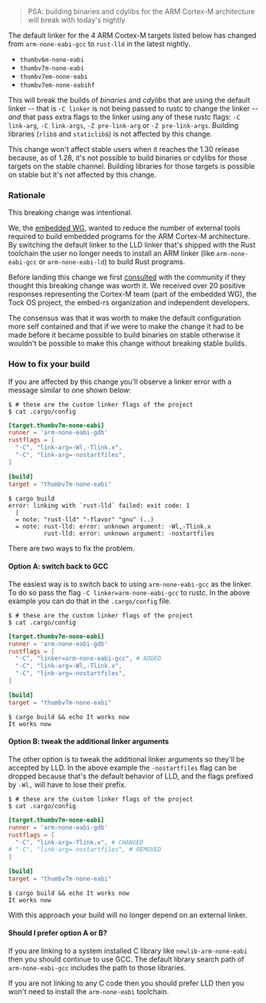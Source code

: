 > PSA: building binaries and cdylibs for the ARM Cortex-M architecture will break with today's nightly

The default linker for the 4 ARM Cortex-M targets listed below has changed from
`arm-none-eabi-gcc` to `rust-lld` in the latest nightly.

- `thumbv6m-none-eabi`
- `thumbv7m-none-eabi`
- `thumbv7em-none-eabi`
- `thumbv7em-none-eabihf`

This will break the builds of *binaries* and *cdylibs* that are using the
default linker -- that is `-C linker` is not being passed to rustc to change the
linker -- *and* that pass extra flags to the linker using any of these rustc
flags: `-C link-arg`, `-C link-args`, `-Z pre-link-arg` or `-Z pre-link-args`.
Building libraries (`rlib`s and `staticlib`s) is not affected by this change.

This change won't affect stable users when it reaches the 1.30 release because,
as of 1.28, it's not possible to build binaries or cdylibs for those targets on
the stable channel. Building libraries for those targets is possible on stable
but it's not affected by this change.

### Rationale

This breaking change was intentional.

We, the [embedded WG], wanted to reduce the number of external tools required to
build embedded programs for the ARM Cortex-M architecture. By switching the
default linker to the LLD linker that's shipped with the Rust toolchain the user
no longer needs to install an ARM linker (like `arm-none-eabi-gcc` or
`arm-none-eabi-ld`) to build Rust programs.

[embedded WG]: https://github.com/rust-embedded/wg

Before landing this change we first [consulted] with the community if they
thought this breaking change was worth it. We received over 20 positive responses
representing the Cortex-M team (part of the embedded WG), the Tock OS project,
the embed-rs organization and independent developers.

The consensus was that it was worth to make the default configuration more self
contained and that if we were to make the change it had to be made before it
became possible to build binaries on stable otherwise it wouldn't be possible
to make this change without breaking stable builds.

[consulted]: https://github.com/rust-embedded/wg/issues/160

### How to fix your build

If you are affected by this change you'll observe a linker error with a message
similar to one shown below:

``` console
$ # these are the custom linker flags of the project
$ cat .cargo/config
```

``` toml
[target.thumbv7m-none-eabi]
runner = 'arm-none-eabi-gdb'
rustflags = [
  "-C", "link-arg=-Wl,-Tlink.x",
  "-C", "link-arg=-nostartfiles",
]

[build]
target = "thumbv7m-none-eabi"
```

```
$ cargo build
error: linking with `rust-lld` failed: exit code: 1
  |
  = note: "rust-lld" "-flavor" "gnu" (..)
  = note: rust-lld: error: unknown argument: -Wl,-Tlink.x
          rust-lld: error: unknown argument: -nostartfiles
```

There are two ways to fix the problem.

#### Option A: switch back to GCC

The easiest way is to switch back to using `arm-none-eabi-gcc` as the linker. To
do so pass the flag `-C linker=arm-none-eabi-gcc` to rustc. In the above example
you can do that in the `.cargo/config` file.

``` console
$ # these are the custom linker flags of the project
$ cat .cargo/config
```

``` toml
[target.thumbv7m-none-eabi]
runner = 'arm-none-eabi-gdb'
rustflags = [
  "-C", "linker=arm-none-eabi-gcc", # ADDED
  "-C", "link-arg=-Wl,-Tlink.x",
  "-C", "link-arg=-nostartfiles",
]

[build]
target = "thumbv7m-none-eabi"
```

```
$ cargo build && echo It works now
It works now
```

#### Option B: tweak the additional linker arguments

The other option is to tweak the additional linker arguments so they'll be
accepted by LLD. In the above example the `-nostartfiles` flag can be dropped
because that's the default behavior of LLD, and the flags prefixed by `-Wl,`
will have to lose their prefix.

``` console
$ # these are the custom linker flags of the project
$ cat .cargo/config
```

``` toml
[target.thumbv7m-none-eabi]
runner = 'arm-none-eabi-gdb'
rustflags = [
  "-C", "link-arg=-Tlink.x", # CHANGED
# "-C", "link-arg=-nostartfiles", # REMOVED
]

[build]
target = "thumbv7m-none-eabi"
```

``` console
$ cargo build && echo It works now
It works now
```

With this approach your build will no longer depend on an external linker.

#### Should I prefer option A or B?

If you are linking to a system installed C library like `newlib-arm-none-eabi`
then you should continue to use GCC. The default library search path of
`arm-none-eabi-gcc` includes the path to those libraries.

If you are not linking to any C code then you should prefer LLD then you won't
need to install the `arm-none-eabi` toolchain.
